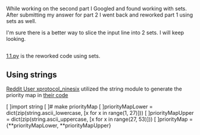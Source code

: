While working on the second part I Googled and found working with sets. After submitting my answer for part 2 I went back and reworked part 1 using sets as well. 

I'm sure there is a better way to slice the input line into 2 sets. I will keep looking. 
##
[1.1.py](2022/Day3/1.1.py) is the reworked code using sets.  

## Using strings
[Reddit User xprotocol_ninesix](https://www.reddit.com/user/xprotocol_ninesix/) utilized the string module to generate the priority map in [their code](https://www.reddit.com/r/adventofcode/comments/zb865p/comment/iyuc2dc/?utm_source=share&utm_medium=web2x&context=3)

[    ]import string
[    ]# make priorityMap
[    ]priorityMapLower = dict(zip(string.ascii_lowercase, [x for x in range(1, 27)]))
[    ]priorityMapUpper = dict(zip(string.ascii_uppercase, [x for x in range(27, 53)]))
[    ]priorityMap = {**priorityMapLower, **priorityMapUpper}